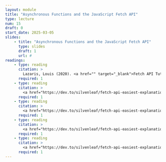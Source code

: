 ```yaml
---
layout: module
title: "Asynchronous Functions and the JavaScript Fetch API"
type: lecture
num: 15
draft: 0
start_date: 2025-03-05
slides:
    - title: "Asynchronous Functions and the JavaScript Fetch API"
      type: slides
      draft: 1
      url: #
readings: 
    - type: reading
      citation: >
        Lazaris, Louis (2020). <a href="" target="_blank">Fetch API Tutorial for Beginners: How to Use Fetch API</a>.
      required: 1
    - type: reading
      citation: >
        <a href="https://dev.to/silvenleaf/fetch-api-easiest-explanation-part-1-4-get-silvenleaf-21e2" target="_blank">fetch GET examples</a>.<br>Note: this example (and subsequent ones) demonstrate both "then" "async/await" techniques.
      required: 1
    - type: reading
      citation: >
        <a href="https://dev.to/silvenleaf/fetch-api-easiest-explanation-part-2-4-post-by-silvenleaf-1kmh" target="_blank">fetch POST examples</a>
      required: 1
    - type: reading
      citation: >
        <a href="https://dev.to/silvenleaf/fetch-api-easiest-explanation-part-3-4-put-by-silvenleaf-3oe8" target="_blank">fetch PUT examples</a>.<br>Note: PATCH works the same way as PUT. Recall that PATCH only updates specific attributes of a resource while PUT replaces the entire resource with a new version.
      required: 1
    - type: reading
      citation: >
        <a href="https://dev.to/silvenleaf/fetch-api-easiest-explanation-part-4-4-delete-by-silvenleaf-4376">fetch DELETE examples</a>.
      required: 1
---
```

